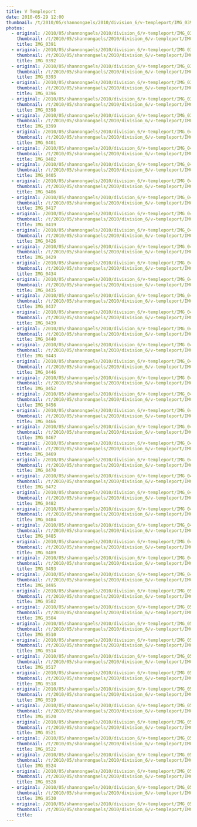 ```yaml
---
title: V Templeport
date: 2010-05-29 12:00
thumbnail: /t/2010/05/shannongaels/2010/division_6/v-templeport/IMG_0391.jpg
photos:
  - original: /2010/05/shannongaels/2010/division_6/v-templeport/IMG_0391.jpg
    thumbnail: /t/2010/05/shannongaels/2010/division_6/v-templeport/IMG_0391.jpg
    title: IMG_0391
  - original: /2010/05/shannongaels/2010/division_6/v-templeport/IMG_0392.jpg
    thumbnail: /t/2010/05/shannongaels/2010/division_6/v-templeport/IMG_0392.jpg
    title: IMG_0392
  - original: /2010/05/shannongaels/2010/division_6/v-templeport/IMG_0393.jpg
    thumbnail: /t/2010/05/shannongaels/2010/division_6/v-templeport/IMG_0393.jpg
    title: IMG_0393
  - original: /2010/05/shannongaels/2010/division_6/v-templeport/IMG_0396.jpg
    thumbnail: /t/2010/05/shannongaels/2010/division_6/v-templeport/IMG_0396.jpg
    title: IMG_0396
  - original: /2010/05/shannongaels/2010/division_6/v-templeport/IMG_0398.jpg
    thumbnail: /t/2010/05/shannongaels/2010/division_6/v-templeport/IMG_0398.jpg
    title: IMG_0398
  - original: /2010/05/shannongaels/2010/division_6/v-templeport/IMG_0399.jpg
    thumbnail: /t/2010/05/shannongaels/2010/division_6/v-templeport/IMG_0399.jpg
    title: IMG_0399
  - original: /2010/05/shannongaels/2010/division_6/v-templeport/IMG_0401.jpg
    thumbnail: /t/2010/05/shannongaels/2010/division_6/v-templeport/IMG_0401.jpg
    title: IMG_0401
  - original: /2010/05/shannongaels/2010/division_6/v-templeport/IMG_0402.jpg
    thumbnail: /t/2010/05/shannongaels/2010/division_6/v-templeport/IMG_0402.jpg
    title: IMG_0402
  - original: /2010/05/shannongaels/2010/division_6/v-templeport/IMG_0405.jpg
    thumbnail: /t/2010/05/shannongaels/2010/division_6/v-templeport/IMG_0405.jpg
    title: IMG_0405
  - original: /2010/05/shannongaels/2010/division_6/v-templeport/IMG_0406.jpg
    thumbnail: /t/2010/05/shannongaels/2010/division_6/v-templeport/IMG_0406.jpg
    title: IMG_0406
  - original: /2010/05/shannongaels/2010/division_6/v-templeport/IMG_0417.jpg
    thumbnail: /t/2010/05/shannongaels/2010/division_6/v-templeport/IMG_0417.jpg
    title: IMG_0417
  - original: /2010/05/shannongaels/2010/division_6/v-templeport/IMG_0419.jpg
    thumbnail: /t/2010/05/shannongaels/2010/division_6/v-templeport/IMG_0419.jpg
    title: IMG_0419
  - original: /2010/05/shannongaels/2010/division_6/v-templeport/IMG_0426.jpg
    thumbnail: /t/2010/05/shannongaels/2010/division_6/v-templeport/IMG_0426.jpg
    title: IMG_0426
  - original: /2010/05/shannongaels/2010/division_6/v-templeport/IMG_0429.jpg
    thumbnail: /t/2010/05/shannongaels/2010/division_6/v-templeport/IMG_0429.jpg
    title: IMG_0429
  - original: /2010/05/shannongaels/2010/division_6/v-templeport/IMG_0434.jpg
    thumbnail: /t/2010/05/shannongaels/2010/division_6/v-templeport/IMG_0434.jpg
    title: IMG_0434
  - original: /2010/05/shannongaels/2010/division_6/v-templeport/IMG_0435.jpg
    thumbnail: /t/2010/05/shannongaels/2010/division_6/v-templeport/IMG_0435.jpg
    title: IMG_0435
  - original: /2010/05/shannongaels/2010/division_6/v-templeport/IMG_0437.jpg
    thumbnail: /t/2010/05/shannongaels/2010/division_6/v-templeport/IMG_0437.jpg
    title: IMG_0437
  - original: /2010/05/shannongaels/2010/division_6/v-templeport/IMG_0439.jpg
    thumbnail: /t/2010/05/shannongaels/2010/division_6/v-templeport/IMG_0439.jpg
    title: IMG_0439
  - original: /2010/05/shannongaels/2010/division_6/v-templeport/IMG_0440.jpg
    thumbnail: /t/2010/05/shannongaels/2010/division_6/v-templeport/IMG_0440.jpg
    title: IMG_0440
  - original: /2010/05/shannongaels/2010/division_6/v-templeport/IMG_0443.jpg
    thumbnail: /t/2010/05/shannongaels/2010/division_6/v-templeport/IMG_0443.jpg
    title: IMG_0443
  - original: /2010/05/shannongaels/2010/division_6/v-templeport/IMG_0446.jpg
    thumbnail: /t/2010/05/shannongaels/2010/division_6/v-templeport/IMG_0446.jpg
    title: IMG_0446
  - original: /2010/05/shannongaels/2010/division_6/v-templeport/IMG_0452.jpg
    thumbnail: /t/2010/05/shannongaels/2010/division_6/v-templeport/IMG_0452.jpg
    title: IMG_0452
  - original: /2010/05/shannongaels/2010/division_6/v-templeport/IMG_0456.jpg
    thumbnail: /t/2010/05/shannongaels/2010/division_6/v-templeport/IMG_0456.jpg
    title: IMG_0456
  - original: /2010/05/shannongaels/2010/division_6/v-templeport/IMG_0466.jpg
    thumbnail: /t/2010/05/shannongaels/2010/division_6/v-templeport/IMG_0466.jpg
    title: IMG_0466
  - original: /2010/05/shannongaels/2010/division_6/v-templeport/IMG_0467.jpg
    thumbnail: /t/2010/05/shannongaels/2010/division_6/v-templeport/IMG_0467.jpg
    title: IMG_0467
  - original: /2010/05/shannongaels/2010/division_6/v-templeport/IMG_0469.jpg
    thumbnail: /t/2010/05/shannongaels/2010/division_6/v-templeport/IMG_0469.jpg
    title: IMG_0469
  - original: /2010/05/shannongaels/2010/division_6/v-templeport/IMG_0470.jpg
    thumbnail: /t/2010/05/shannongaels/2010/division_6/v-templeport/IMG_0470.jpg
    title: IMG_0470
  - original: /2010/05/shannongaels/2010/division_6/v-templeport/IMG_0472.jpg
    thumbnail: /t/2010/05/shannongaels/2010/division_6/v-templeport/IMG_0472.jpg
    title: IMG_0472
  - original: /2010/05/shannongaels/2010/division_6/v-templeport/IMG_0482.jpg
    thumbnail: /t/2010/05/shannongaels/2010/division_6/v-templeport/IMG_0482.jpg
    title: IMG_0482
  - original: /2010/05/shannongaels/2010/division_6/v-templeport/IMG_0484.jpg
    thumbnail: /t/2010/05/shannongaels/2010/division_6/v-templeport/IMG_0484.jpg
    title: IMG_0484
  - original: /2010/05/shannongaels/2010/division_6/v-templeport/IMG_0485.jpg
    thumbnail: /t/2010/05/shannongaels/2010/division_6/v-templeport/IMG_0485.jpg
    title: IMG_0485
  - original: /2010/05/shannongaels/2010/division_6/v-templeport/IMG_0489.jpg
    thumbnail: /t/2010/05/shannongaels/2010/division_6/v-templeport/IMG_0489.jpg
    title: IMG_0489
  - original: /2010/05/shannongaels/2010/division_6/v-templeport/IMG_0493.jpg
    thumbnail: /t/2010/05/shannongaels/2010/division_6/v-templeport/IMG_0493.jpg
    title: IMG_0493
  - original: /2010/05/shannongaels/2010/division_6/v-templeport/IMG_0495.jpg
    thumbnail: /t/2010/05/shannongaels/2010/division_6/v-templeport/IMG_0495.jpg
    title: IMG_0495
  - original: /2010/05/shannongaels/2010/division_6/v-templeport/IMG_0502.jpg
    thumbnail: /t/2010/05/shannongaels/2010/division_6/v-templeport/IMG_0502.jpg
    title: IMG_0502
  - original: /2010/05/shannongaels/2010/division_6/v-templeport/IMG_0504.jpg
    thumbnail: /t/2010/05/shannongaels/2010/division_6/v-templeport/IMG_0504.jpg
    title: IMG_0504
  - original: /2010/05/shannongaels/2010/division_6/v-templeport/IMG_0510.jpg
    thumbnail: /t/2010/05/shannongaels/2010/division_6/v-templeport/IMG_0510.jpg
    title: IMG_0510
  - original: /2010/05/shannongaels/2010/division_6/v-templeport/IMG_0514.jpg
    thumbnail: /t/2010/05/shannongaels/2010/division_6/v-templeport/IMG_0514.jpg
    title: IMG_0514
  - original: /2010/05/shannongaels/2010/division_6/v-templeport/IMG_0517.jpg
    thumbnail: /t/2010/05/shannongaels/2010/division_6/v-templeport/IMG_0517.jpg
    title: IMG_0517
  - original: /2010/05/shannongaels/2010/division_6/v-templeport/IMG_0518.jpg
    thumbnail: /t/2010/05/shannongaels/2010/division_6/v-templeport/IMG_0518.jpg
    title: IMG_0518
  - original: /2010/05/shannongaels/2010/division_6/v-templeport/IMG_0519.jpg
    thumbnail: /t/2010/05/shannongaels/2010/division_6/v-templeport/IMG_0519.jpg
    title: IMG_0519
  - original: /2010/05/shannongaels/2010/division_6/v-templeport/IMG_0520.jpg
    thumbnail: /t/2010/05/shannongaels/2010/division_6/v-templeport/IMG_0520.jpg
    title: IMG_0520
  - original: /2010/05/shannongaels/2010/division_6/v-templeport/IMG_0521.jpg
    thumbnail: /t/2010/05/shannongaels/2010/division_6/v-templeport/IMG_0521.jpg
    title: IMG_0521
  - original: /2010/05/shannongaels/2010/division_6/v-templeport/IMG_0522.jpg
    thumbnail: /t/2010/05/shannongaels/2010/division_6/v-templeport/IMG_0522.jpg
    title: IMG_0522
  - original: /2010/05/shannongaels/2010/division_6/v-templeport/IMG_0524.jpg
    thumbnail: /t/2010/05/shannongaels/2010/division_6/v-templeport/IMG_0524.jpg
    title: IMG_0524
  - original: /2010/05/shannongaels/2010/division_6/v-templeport/IMG_0528.jpg
    thumbnail: /t/2010/05/shannongaels/2010/division_6/v-templeport/IMG_0528.jpg
    title: IMG_0528
  - original: /2010/05/shannongaels/2010/division_6/v-templeport/IMG_0530.jpg
    thumbnail: /t/2010/05/shannongaels/2010/division_6/v-templeport/IMG_0530.jpg
    title: IMG_0530
  - original: /2010/05/shannongaels/2010/division_6/v-templeport/IMG_0531.jpg
    thumbnail: /t/2010/05/shannongaels/2010/division_6/v-templeport/IMG_0531.jpg
    title: 
---
```

